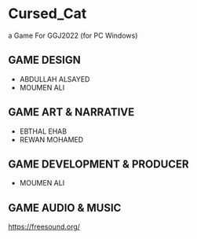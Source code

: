 # Cursed_Cat
a Game For GGJ2022 (for PC Windows)

## GAME DESIGN
- ABDULLAH ALSAYED
- MOUMEN ALI
## GAME ART & NARRATIVE
- EBTHAL EHAB
- REWAN MOHAMED
## GAME DEVELOPMENT & PRODUCER
- MOUMEN ALI 
## GAME AUDIO & MUSIC
https://freesound.org/

